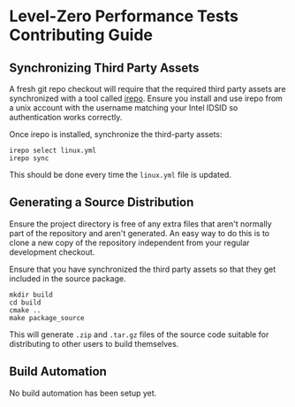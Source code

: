 # Level-Zero Performance Tests Contributing Guide

## Synchronizing Third Party Assets

A fresh git repo checkout will require that the required third party assets are
synchronized with a tool called [irepo](https://github.intel.com/GSDI/irepo).
Ensure you install and use irepo from a unix account with the username matching
your Intel IDSID so authentication works correctly.

Once irepo is installed, synchronize the third-party assets:

```
irepo select linux.yml
irepo sync
```

This should be done every time the `linux.yml` file is updated.

## Generating a Source Distribution

Ensure the project directory is free of any extra files that aren't normally
part of the repository and aren't generated. An easy way to do this is to clone
a new copy of the repository independent from your regular development checkout.

Ensure that you have synchronized the third party assets so that they get
included in the source package.

```
mkdir build
cd build
cmake ..
make package_source
```

This will generate `.zip` and `.tar.gz` files of the source code suitable for
distributing to other users to build themselves.

## Build Automation

No build automation has been setup yet.